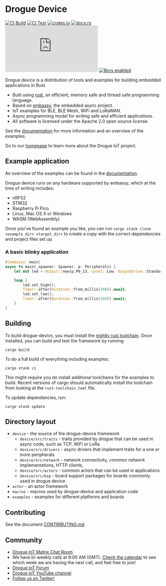 # Drogue Device

[![CI Build](https://github.com/drogue-iot/drogue-device/actions/workflows/build.yaml/badge.svg)](https://github.com/drogue-iot/drogue-device/actions/workflows/build.yaml)
[![CI Test](https://github.com/drogue-iot/drogue-device/actions/workflows/test.yaml/badge.svg)](https://github.com/drogue-iot/drogue-device/actions/workflows/test.yaml)
[![crates.io](https://img.shields.io/crates/v/drogue-device.svg)](https://crates.io/crates/drogue-device)
[![docs.rs](https://docs.rs/drogue-device/badge.svg)](https://docs.rs/drogue-device)
[![Matrix](https://img.shields.io/matrix/drogue-iot:matrix.org)](https://matrix.to/#/#drogue-iot:matrix.org)
[![Bors enabled](https://bors.tech/images/badge_small.svg)](https://app.bors.tech/repositories/40676)

Drogue device is a distribution of tools and examples for building embedded applications in Rust.

* Built using [rust](https://www.rust-lang.org), an efficient, memory safe and thread safe programming language.
* Based on [embassy](https://github.com/embassy-rs/embassy), the embedded async project. 
* IoT examples for BLE, BLE Mesh, WiFi and LoRaWAN.
* Async programming model for writing safe and efficient applications.
* All software is licensed under the Apache 2.0 open source license.

See the [documentation](https://book.drogue.io/drogue-device/dev/index.html) for more information and an overview of the examples.

Go to our [homepage](https://www.drogue.io) to learn more about the Drogue IoT project.

## Example application

An overview of the examples can be found in the [documentation](https://book.drogue.io/drogue-device/dev/examples.html).

Drogue device runs on any hardware supported by embassy, which at the time of writing includes:

* nRF52 
* STM32
* Raspberry Pi Pico
* Linux, Mac OS X or Windows
* WASM (WebAssembly)

Once you've found an example you like, you can run `cargo xtask clone <example_dir> <target_dir>` to create a copy with the correct dependencies and project files set up.

### A basic blinky application

~~~rust
#[embassy::main]
async fn main(_spawner: Spawner, p: Peripherals) {
    let mut led = Output::new(p.P0_13, Level::Low, OutputDrive::Standard);

    loop {
        led.set_high();
        Timer::after(Duration::from_millis(300)).await;
        led.set_low();
        Timer::after(Duration::from_millis(300)).await;
    }
}
~~~

## Building

To build drogue-device, you must install the [nightly rust toolchain](https://rustup.rs/). Once
installed, you can build and test the framework by running

~~~shell
cargo build
~~~

To do a full build of everything including examples:

~~~shell
cargo xtask ci
~~~

This might require you do install additional toolchains for the examples to build. Recent versions
of cargo should automatically install the toolchain from looking at the `rust-toolchain.toml` file.

To update dependencies, run:

~~~shell
cargo xtask update
~~~

## Directory layout

* `device` - the source of the drogue-device framework
  * `device/src/traits` - traits provided by drogue that can be used in async code, such as TCP, WiFi or LoRa
  * `device/src/drivers` - async drivers that implement traits for a one or more peripherals
  * `device/src/network` - network connectivity, common network implementations, HTTP clients,
  * `device/src/actors` - common actors that can be used in applications
  * `device/src/bsp` - board support packages for boards commonly used in drogue device 
* `actor` - an actor framework
* `macros` - macros used by drogue-device and application code
* `examples` - examples for different platforms and boards


## Contributing

See the document [CONTRIBUTING.md](CONTRIBUTING.md).

## Community

* [Drogue IoT Matrix Chat Room](https://matrix.to/#/#drogue-iot:matrix.org)
* We have bi-weekly calls at 9:00 AM (GMT). [Check the calendar](https://calendar.google.com/calendar/u/0/embed?src=ofuctjec399jr6kara7n0uidqg@group.calendar.google.com&pli=1) to see which week we are having the next call, and feel free to join!
* [Drogue IoT Forum](https://discourse.drogue.io/)
* [Drogue IoT YouTube channel](https://www.youtube.com/channel/UC7GZUy2hKidvY6V_3QZfCcA)
* [Follow us on Twitter!](https://twitter.com/DrogueIoT)
